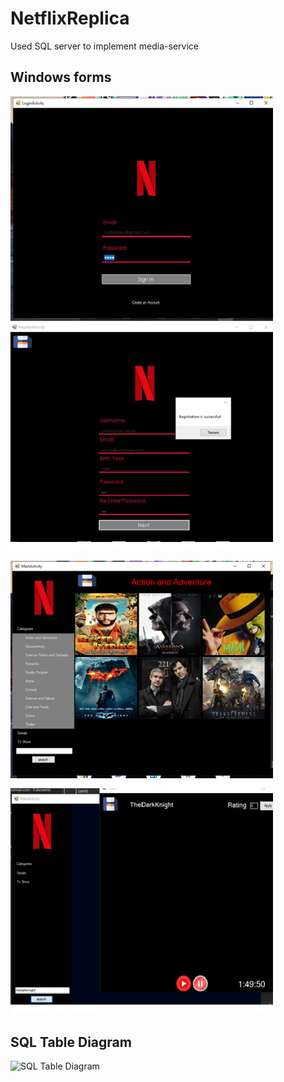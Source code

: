 # NetflixReplica
Used SQL server to implement media-service

## Windows forms

<img src="images/loginPage.png" alt="Login Activity" Width="420"/> <img src="images/registerPage.png" alt="Register Activity" Width="420"/>

<img src="images/mainPage.png" alt="Main Activity" Width="420"/> <img src="images/playerPage.png" alt="Player Activity" Width="420"/>


## SQL Table Diagram

<img src="images/sqlTabledDiagram.png" alt="SQL Table Diagram" Width="420"/>
